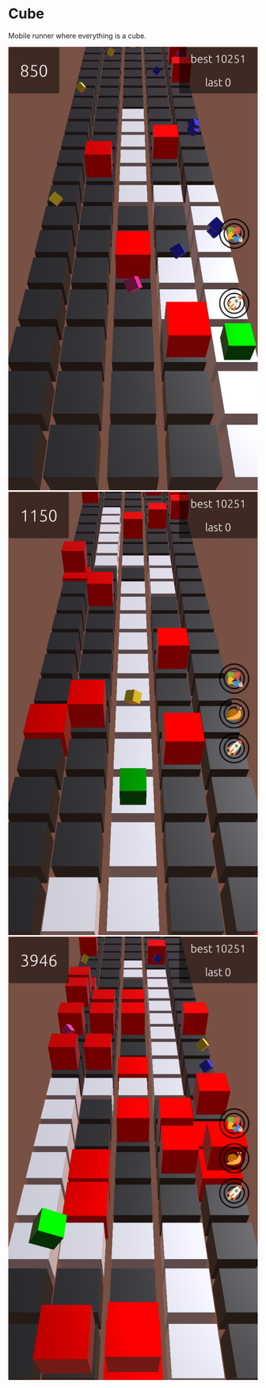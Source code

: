 # Cube

Mobile runner where everything is a cube.

![screenshot of gameplay](https://raw.githubusercontent.com/DevAlone/Cube/master/screenshots/s1.png)
![screenshot of gameplay](https://raw.githubusercontent.com/DevAlone/Cube/master/screenshots/s2.png)
![screenshot of gameplay](https://raw.githubusercontent.com/DevAlone/Cube/master/screenshots/s3.png)
